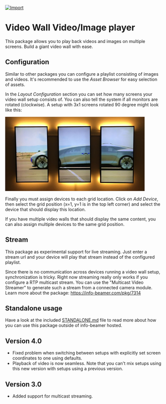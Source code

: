 [![Import](https://cdn.infobeamer.com/s/img/import.png)](https://info-beamer.com/use?url=https://github.com/info-beamer/grid-player)

# Video Wall Video/Image player

This package allows you to play back videos and images on
multiple screens. Build a giant video wall with ease.

## Configuration

Similar to other packages you can configure a playlist
consisting of images and videos. It's recommended to use the
*Asset Browser* for easy selection of assets.

In the *Layout Configuration* section you can set how many
screens your video wall setup consists of. You can also tell
the system if all monitors are rotated (clockwise). A setup
with 3x1 screens rotated 90 degree might look like this:

![Example](example-3x1-rotated.jpg)

Finally you must assign devices to each grid location. Click
on *Add Device*, then select the grid position (x=1, y=1 is
in the top left corner) and select the device that should
display this location.

If you have multiple video walls that should display the
same content, you can also assign multiple devices to the
same grid position.

## Stream

This package as experimental support for live streaming.
Just enter a stream url and your device will play that
stream instead of the configured playlist.

Since there is no communication across devices running
a video wall setup, synchronization is tricky. Right now
streaming really only works if you configure a RTP multicast
stream. You can use the "Multicast Video Streamer" to
generate such a stream from a connected camera module.
Learn more about the package:
https://info-beamer.com/pkg/7314

## Standalone usage

Have a look at the included [STANDALONE.md](STANDALONE.md)
file to read more about how you can use this package outside
of info-beamer hosted.

## Version 4.0

 * Fixed problem when switching between setups with explicitly set screen coordinates to one using defaults.
 * Playback of video is now seamless. Note that you can't mix setups using this new version with setups using a previous version.

## Version 3.0

 * Added support for multicast streaming.
